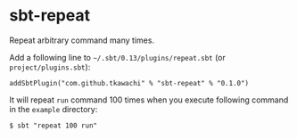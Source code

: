 # sbt-repeat

Repeat arbitrary command many times.

Add a following line to `~/.sbt/0.13/plugins/repeat.sbt`
(or `project/plugins.sbt`):

    addSbtPlugin("com.github.tkawachi" % "sbt-repeat" % "0.1.0")

It will repeat `run` command 100 times when you execute following command
in the `example` directory:

    $ sbt "repeat 100 run"
